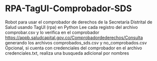 # RPA-TagUI-Comprobador-SDS
Robot para usar el comprobador de derechos de la Secretaría Distrital de Salud usando TagUI (rpa) en Python
Lee cada registro del archivo comprobar.csv y lo verifica en el comprobador https://appb.saludcapital.gov.co/Comprobadordederechos/Consulta generando los archivos comprobados_sds.csv y no_comprobados.csv
Opcional, si cuenta con credenciales del comprobador en el archivo credenciales.txt, realiza una busqueda adicional por nombres
